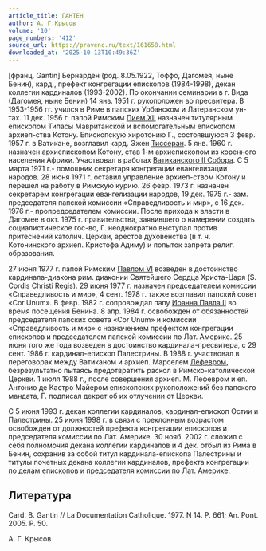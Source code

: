```yaml
---
article_title: ГАНТЕН
author: А. Г.Крысов
volume: '10'
page_numbers: '412'
source_url: https://pravenc.ru/text/161658.html
downloaded_at: '2025-10-13T10:49:36Z'
---
```


[франц. Gantin] Бернарден (род. 8.05.1922, Тоффо, Дагомея, ныне Бенин), кард., префект конгрегации епископов (1984-1998), декан коллегии кардиналов (1993-2002). По окончании семинарии в г. Вида (Дагомея, ныне Бенин) 14 янв. 1951 г. рукоположен во пресвитера. В 1953-1956 гг. учился в Риме в папских Урбанском и Латеранском ун-тах. 11 дек. 1956 г. папой Римским [Пием XII](<https://pravenc.ru/text/Пием XII.html>) назначен титулярным епископом Типасы Мавританской и вспомогательным епископом архиеп-ства Котону. Епископскую хиротонию Г., состоявшуюся 3 февр. 1957 г. в Ватикане, возглавил кард. Эжен [Тиссеран](https://pravenc.ru/text/Тиссеран.html). 5 янв. 1960 г. назначен архиепископом Котону, став 1-м архиепископом из коренного населения Африки. Участвовал в работах [Ватиканского II Собора](<https://pravenc.ru/text/Ватиканский II Собор.html>). C 5 марта 1971 г.- помощник секретаря конгрегации евангелизации народов. 28 июня 1971 г. оставил управление архиеп-ством Котону и перешел на работу в Римскую курию. 26 февр. 1973 г. назначен секретарем конгрегации евангелизации народов, 19 дек. 1975 г.- зам. председателя папской комиссии «Справедливость и мир», с 16 дек. 1976 г.- пропредседателем комиссии. После прихода к власти в Дагомее в окт. 1975 г. правительства, заявившего о намерении создать социалистическое гос-во, Г. неоднократно выступал против притеснений католич. Церкви, арестов духовенства (в т. ч. Котонинского архиеп. Кристофа Адиму) и попыток запрета религ. образования.

27 июня 1977 г. папой Римским [Павлом VI](<https://pravenc.ru/text/Павлом VI.html>) возведен в достоинство кардинала-диакона рим. диаконии Святейшего Сердца Христа-Царя (S. Cordis Christi Regis). 29 июня 1977 г. назначен председателем комиссии «Справедливость и мир», 4 сент. 1978 г. также возглавил папский совет «Cor Unum». В февр. 1982 г. сопровождал папу [Иоанна Павла II](<https://pravenc.ru/text/Иоанна Павла II.html>) во время посещения Бенина. 8 апр. 1984 г. освобожден от обязанностей председателя папских совета «Cor Unum» и комиссии «Справедливость и мир» с назначением префектом конгрегации епископов и председателем папской комиссии по Лат. Америке. 25 июня того же года возведен в достоинство кардинала-пресвитера, с 29 сент. 1986 г. кардинал-епископ Палестрины. В 1988 г. участвовал в переговорах между Ватиканом и архиеп. Марселем [Лефевром](https://pravenc.ru/text/Лефевром.html), безрезультатно пытаясь предотвратить раскол в Римско-католической Церкви. 1 июля 1988 г., после совершения архиеп. М. Лефевром и еп. Антонио де Кастро Майером епископских рукоположений без папского мандата, Г. подписал декрет об их отлучении от Церкви.

С 5 июня 1993 г. декан коллегии кардиналов, кардинал-епископ Остии и Палестрины. 25 июня 1998 г. в связи с преклонным возрастом освобожден от должностей префекта конгрегации епископов и председателя комиссии по Лат. Америке. 30 нояб. 2002 г. сложил с себя полномочия декана коллегии кардиналов и 4 дек. отбыл из Рима в Бенин, сохранив за собой титул кардинала-епископа Палестрины и титулы почетных декана коллегии кардиналов, префекта конгрегации по делам епископов и председателя комиссии по Лат. Америке.

## Литература

Card. B. Gantin // La Documentation Catholique. 1977. N 14. P. 661; An. Pont. 2005. P. 50.

А. Г.  Крысов
